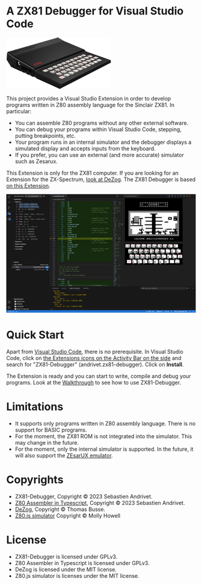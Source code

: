 # A ZX81 Debugger for Visual Studio Code

![ZX81](assets/ZX81.png)

This project provides a Visual Studio Extension in order to develop programs written in Z80 assembly language for the Sinclair ZX81. In particular:

* You can assemble Z80 programs without any other external software.
* You can debug your programs within Visual Studio Code, stepping, putting breakpoints, etc.
* Your program runs in an internal simulator and the debugger displays a simulated display and accepts inputs from the keyboard.
* If you prefer, you can use an external (and more accurate) simulator such as Zesarux.

This Extension is only for the ZX81 computer. If you are looking for an Extension for the ZX-Spectrum, [look at DeZog](https://marketplace.visualstudio.com/items?itemName=maziac.dezog). The ZX81 Debugger is based [on this Extension](https://github.com/maziac/DeZog).

![ZX81 Debugger](assets/ZX81-Debugger.png)

# Quick Start

Apart from [Visual Studio Code](https://code.visualstudio.com/download), there is no prerequisite. In Visual Studio Code, click on [the Extensions icons on the Activity Bar on the side](https://code.visualstudio.com/docs/editor/extension-marketplace) and search for "ZX81-Debugger" (andrivet.zx81-debugger). Click on **Install**.

The Extension is ready and you can start to write, compile and debug your programs. Look at the [Walkthrough](./docs/walkthrough.md) to see how to use ZX81-Debugger.

# Limitations

* It supports only programs written in Z80 assembly language. There is no support for BASIC programs.
* For the moment, the ZX81 ROM is not integrated into the simulator. This may change in the future.
* For the moment, only the internal simulator is supported. In the future, it will also support the [ZEsarUX emulator](https://github.com/chernandezba/zesarux).

# Copyrights

* ZX81-Debugger, Copyright &copy; 2023 Sebastien Andrivet.
* [Z80 Assembler in Typescript](https://github.com/andrivet/z80-assembler), Copyright &copy; 2023 Sebastien Andrivet.
* [DeZog](https://github.com/maziac/DeZog), Copyright &copy; Thomas Busse.
* [Z80.js simulator](https://github.com/DrGoldfire/Z80.js) Copyright &copy; Molly Howell

# License

* ZX81-Debugger is licensed under GPLv3.
* Z80 Assembler in Typescript is licensed under GPLv3.
* DeZog is licensed under the MIT license.
* Z80.js simulator is licenses under the MIT license.
